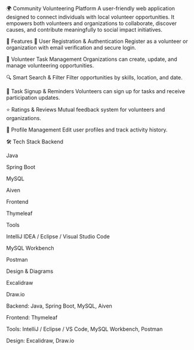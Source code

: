 🌍 Community Volunteering Platform
A user-friendly web application designed to connect individuals with local volunteer opportunities. It empowers both volunteers and organizations to collaborate, discover causes, and contribute meaningfully to social impact initiatives.

🚀 Features
🔐 User Registration & Authentication
Register as a volunteer or organization with email verification and secure login.

📝 Volunteer Task Management
Organizations can create, update, and manage volunteering opportunities.

🔍 Smart Search & Filter
Filter opportunities by skills, location, and date.

📅 Task Signup & Reminders
Volunteers can sign up for tasks and receive participation updates.

⭐ Ratings & Reviews
Mutual feedback system for volunteers and organizations.

👤 Profile Management
Edit user profiles and track activity history.

🛠️ Tech Stack
Backend

Java

Spring Boot

MySQL

Aiven

Frontend

Thymeleaf

Tools

IntelliJ IDEA / Eclipse / Visual Studio Code

MySQL Workbench

Postman

Design & Diagrams

Excalidraw

Draw.io


Backend: Java, Spring Boot, MySQL, Aiven

Frontend: Thymeleaf

Tools: IntelliJ / Eclipse / VS Code, MySQL Workbench, Postman

Design: Excalidraw, Draw.io
